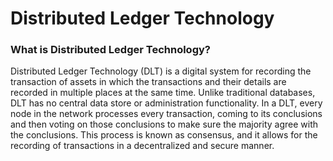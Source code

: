 # Distributed Ledger Technology

### What is Distributed Ledger Technology?
Distributed Ledger Technology (DLT) is a digital system for recording the transaction of assets in which the transactions and their details are recorded in multiple places at the same time. Unlike traditional databases, DLT has no central data store or administration functionality. In a DLT, every node in the network processes every transaction, coming to its conclusions and then voting on those conclusions to make sure the majority agree with the conclusions. This process is known as consensus, and it allows for the recording of transactions in a decentralized and secure manner.
